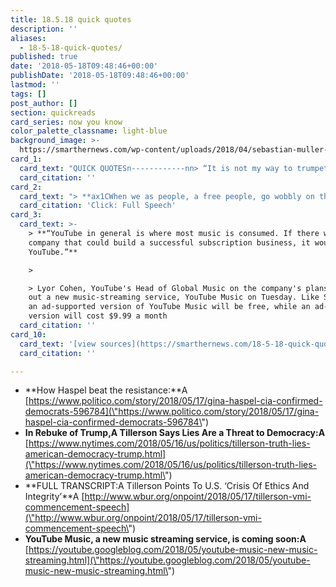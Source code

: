 ```yaml
---
title: 18.5.18 quick quotes
description: ''
aliases:
  - 18-5-18-quick-quotes/
published: true
date: '2018-05-18T09:48:46+00:00'
publishDate: '2018-05-18T09:48:46+00:00'
lastmod: ''
tags: []
post_author: []
section: quickreads
card_series: now you know
color_palette_classname: light-blue
background_image: >-
  https://smarthernews.com/wp-content/uploads/2018/04/sebastian-muller-52-unsplash-scaled.jpg
card_1:
  card_text: "QUICK QUOTESn------------nn> “It is not my way to trumpet the fact that I am a woman up for the top job, but I would be remiss in not remarking on it ax13 not least because of the outpouring of support from young women at CIA who consider it a good sign for their own prospects.”n> n> Gina Haspel last week before her confirmation THIS week as the first woman CIA Director in American history."
  card_citation: ''
card_2:
  card_text: "> **ax1CWhen we as people, a free people, go wobbly on the truth even on what may seem the most trivial matters, we go wobbly on America.ax1D**n> n> Rex Tillerson, frmr Sec. of State, commencement speech, Virginia Military Institute. Reported as a "rebuke" of his former boss, Pres. Trump. SmartHER Tip? Read it in full.nn[Click: Full Speech](http://www.wbur.org/onpoint/2018/05/17/tillerson-vmi-commencement-speech)"
  card_citation: 'Click: Full Speech'
card_3:
  card_text: >-
    > **“YouTube in general is where most music is consumed. If there was ever a
    company that could build a successful subscription business, it would be
    YouTube.”**

    > 

    > Lyor Cohen, YouTube's Head of Global Music on the company's plans to roll
    out a new music-streaming service, YouTube Music on Tuesday. Like Spotify,
    an ad-supported version of YouTube Music will be free, while an ad-free
    version will cost $9.99 a month
  card_citation: ''
card_10:
  card_text: '[view sources](https://smarthernews.com/18-5-18-quick-quotes/)'
  card_citation: ''

---
```

*   **How Haspel beat the resistance:**A [https://www.politico.com/story/2018/05/17/gina-haspel-cia-confirmed-democrats-596784](\"https://www.politico.com/story/2018/05/17/gina-haspel-cia-confirmed-democrats-596784\")
*   **In Rebuke of Trump,A Tillerson Says Lies Are a Threat to Democracy:A** [https://www.nytimes.com/2018/05/16/us/politics/tillerson-truth-lies-american-democracy-trump.html](\"https://www.nytimes.com/2018/05/16/us/politics/tillerson-truth-lies-american-democracy-trump.html\")
*   **FULL TRANSCRIPT:A Tillerson Points To U.S. ‘Crisis Of Ethics And Integrity’**A [http://www.wbur.org/onpoint/2018/05/17/tillerson-vmi-commencement-speech](\"http://www.wbur.org/onpoint/2018/05/17/tillerson-vmi-commencement-speech\")
*   **YouTube Music, a new music streaming service, is coming soon:A** [https://youtube.googleblog.com/2018/05/youtube-music-new-music-streaming.html](\"https://youtube.googleblog.com/2018/05/youtube-music-new-music-streaming.html\")